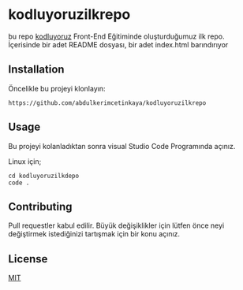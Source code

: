 # kodluyoruzilkrepo
bu repo [kodluyoruz](https://github.com/abdulkerimcetinkaya/kodluyoruzilkrepo) Front-End Eğitiminde oluşturduğumuz ilk repo. İçerisinde bir adet README dosyası, bir adet index.html barındırıyor

## Installation

Öncelikle bu projeyi klonlayın:  

```
https://github.com/abdulkerimcetinkaya/kodluyoruzilkrepo
```

## Usage

Bu projeyi kolanladıktan sonra visual Studio Code Programında açınız.

Linux için;

```
cd kodluyoruzilkdepo
code .
```

## Contributing

Pull requestler kabul edilir. Büyük değişiklikler için lütfen önce neyi değiştirmek istediğinizi tartışmak için bir konu açınız.

## License

[MIT](https://choosealicense.com/licenses/mit/)